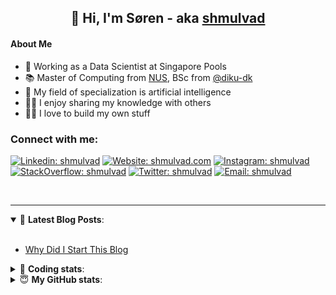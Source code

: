 <h2 align="center">
	👋 Hi, I'm Søren - aka <a href="https://shmulvad.com">shmulvad</a>
</h2>

#### About Me
- 🤖 Working as a Data Scientist at Singapore Pools
- 📚 Master of Computing from [NUS], BSc from [@diku-dk]
- 🧠 My field of specialization is artificial intelligence
- 👨‍🏫 I enjoy sharing my knowledge with others
- 👨‍💻 I love to build my own stuff

### Connect with me:

[![Linkedin: shmulvad](https://img.shields.io/badge/shmulvad-blue?style=flat&logo=Linkedin&logoColor=white)][linkedin]
[![Website: shmulvad.com](https://img.shields.io/badge/shmulvad.com-47CCCC?&style=flat&logo=Google-Chrome&logoColor=white)][website]
[![Instagram: shmulvad](https://img.shields.io/badge/-@shmulvad-purple?style=flat&logo=Instagram&logoColor=white)][instagram]
[![StackOverflow: shmulvad](https://img.shields.io/badge/shmulvad-FE7A16?style=flat&logo=stack-overflow&logoColor=white)][stackOverflow]
[![Twitter: shmulvad](https://img.shields.io/badge/@shmulvad-1ca0f1?style=flat&logo=twitter&logoColor=white)][twitter]
[![Email: shmulvad](https://img.shields.io/badge/shmulvad-D14836?style=flat&logo=gmail&logoColor=white)][mail]

<br />

---

<details open>
 <summary>📕 <b>Latest Blog Posts</b>: </summary>

<br>

<!-- BLOG-POST-LIST:START -->
- [Why Did I Start This Blog](https://shmulvad.com/blog/why-did-start-this-blog)
<!-- BLOG-POST-LIST:END -->

</details>

<!-- --- -->

<details>
 <summary>🤖 <b>Coding stats</b>: </summary>

<br>

NOTE: Doesn't track coding at work or work done in environments such as Jupyter Notebooks.

<!--START_SECTION:waka-->
![Code Time](http://img.shields.io/badge/Code%20Time-1%2C734%20hrs%2049%20mins-blue)

**I'm a Night 🦉** 

```text
🌞 Morning       46 commits       █░░░░░░░░░░░░░░░░░░░░░░░░   06.36 % 
🌆 Daytime      223 commits       ███████░░░░░░░░░░░░░░░░░░   30.84 % 
🌃 Evening      303 commits       ██████████░░░░░░░░░░░░░░░   41.91 % 
🌙 Night        151 commits       █████░░░░░░░░░░░░░░░░░░░░   20.89 % 

```


📊 **This Week I Spent My Time On** 

```text
💬 Programming Languages: 
Python                   6 hrs 25 mins       █████████████████░░░░░░░░   70.62 % 
HTML                     1 hr 29 mins        ████░░░░░░░░░░░░░░░░░░░░░   16.42 % 
Other                    56 mins             ██░░░░░░░░░░░░░░░░░░░░░░░   10.45 % 
JavaScript               6 mins              ░░░░░░░░░░░░░░░░░░░░░░░░░   01.17 % 
Bash                     4 mins              ░░░░░░░░░░░░░░░░░░░░░░░░░   00.77 % 

🔥 Editors: 
VS Code                  8 hrs 8 mins        ██████████████████████░░░   89.56 % 
Zsh                      56 mins             ██░░░░░░░░░░░░░░░░░░░░░░░   10.44 % 

🐱‍💻 Projects: 
hit-locator              4 hrs 54 mins       █████████████░░░░░░░░░░░░   54.07 % 
overvaagning-admin       4 hrs 6 mins        ███████████░░░░░░░░░░░░░░   45.15 % 
Terminal                 4 mins              ░░░░░░░░░░░░░░░░░░░░░░░░░   00.78 % 

```


 Last Updated on 12/02/2023 18:41:49 UTC
<!--END_SECTION:waka-->

</details>

<!-- --- -->

<details>
 <summary>😇 <b>My GitHub stats</b>: </summary>

<br>

<img align="left" alt="shmulvad's Github Stats" src="https://github-readme-stats.vercel.app/api?username=shmulvad&show_icons=true&hide_border=true" />

</details>



[website]: https://shmulvad.com
[twitter]: https://twitter.com/shmulvad
[linkedin]: https://linkedin.com/in/shmulvad
[instagram]: https://instagram.com/shmulvad
[stackOverflow]: https://stackoverflow.com/users/9248793/shmulvad
[mail]: mailto:shmulvad@gmail.com
[@diku-dk]: https://github.com/diku-dk
[github]: https://github.com/shmulvad
[NUS]: https://www.nus.edu.sg